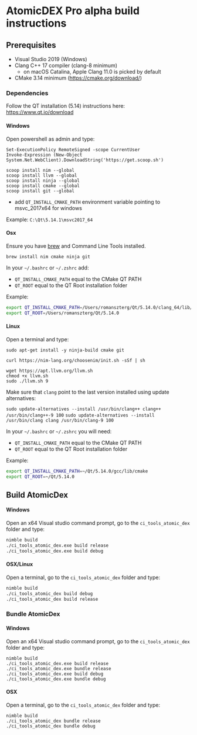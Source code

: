 # AtomicDEX Pro alpha build instructions

## Prerequisites

- Visual Studio 2019 (Windows)
- Clang C++ 17 compiler (clang-8 minimum)
    - on macOS Catalina, Apple Clang 11.0 is picked by default 
- CMake 3.14 minimum (https://cmake.org/download/)

### Dependencies

Follow the QT installation (5.14) instructions here: https://www.qt.io/download

#### Windows

Open powershell as admin and type: 

```
Set-ExecutionPolicy RemoteSigned -scope CurrentUser
Invoke-Expression (New-Object System.Net.WebClient).DownloadString('https://get.scoop.sh')

scoop install nim --global
scoop install llvm --global
scoop install ninja --global
scoop install cmake --global
scoop install git --global
```

- add `QT_INSTALL_CMAKE_PATH` environment variable pointing to msvc_2017x64 for windows

Example: `C:\Qt\5.14.1\msvc2017_64`


#### Osx

Ensure you have [brew](https://brew.sh) and Command Line Tools installed.

```shell
brew install nim cmake ninja git
```

In your `~/.bashrc` or `~/.zshrc` add:
 * `QT_INSTALL_CMAKE_PATH` equal to the CMake QT PATH
 * `QT_ROOT` equal to the QT Root installation folder

Example:
```bash
export QT_INSTALL_CMAKE_PATH=/Users/romanszterg/Qt/5.14.0/clang_64/lib/cmake
export QT_ROOT=/Users/romanszterg/Qt/5.14.0
```

#### Linux

Open a terminal and type:

```shell
sudo apt-get install -y ninja-build cmake git

curl https://nim-lang.org/choosenim/init.sh -sSf | sh

wget https://apt.llvm.org/llvm.sh
chmod +x llvm.sh
sudo ./llvm.sh 9
```

Make sure that `clang` point to the last version installed using update alternatives:

`sudo update-alternatives --install /usr/bin/clang++ clang++ /usr/bin/clang++-9 100`
`sudo update-alternatives --install /usr/bin/clang clang /usr/bin/clang-9 100`


In your `~/.bashrc` or `~/.zshrc` you will need:
 * `QT_INSTALL_CMAKE_PATH` equal to the CMake QT PATH
 * `QT_ROOT` equal to the QT Root installation folder

Example:
```bash
export QT_INSTALL_CMAKE_PATH=~/Qt/5.14.0/gcc/lib/cmake
export QT_ROOT=~/Qt/5.14.0
```

## Build AtomicDex

#### Windows

Open an x64 Visual studio command prompt, go to the `ci_tools_atomic_dex` folder and type:

```bash
nimble build
./ci_tools_atomic_dex.exe build release
./ci_tools_atomic_dex.exe build debug
```

#### OSX/Linux

Open a terminal, go to the `ci_tools_atomic_dex` folder and type:

```bash
nimble build
./ci_tools_atomic_dex build debug
./ci_tools_atomic_dex build release
```

### Bundle AtomicDex

#### Windows

Open an x64 Visual studio command prompt, go to the `ci_tools_atomic_dex` folder and type:

```
nimble build
./ci_tools_atomic_dex.exe build release
./ci_tools_atomic_dex.exe bundle release
./ci_tools_atomic_dex.exe build debug
./ci_tools_atomic_dex.exe bundle debug
```

#### OSX

Open a terminal, go to the `ci_tools_atomic_dex` folder and type:

```
nimble build
./ci_tools_atomic_dex bundle release
./ci_tools_atomic_dex bundle debug
```




